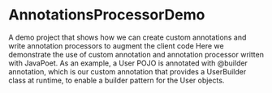 # AnnotationsProcessorDemo
A demo project that shows how we can create custom annotations and write annotation processors to augment the client code
Here we demonstrate the use of custom annotation and annotation processor written with JavaPoet. As an example, a User POJO is annotated with @builder annotation, which is our custom annotation that provides a UserBuilder class at runtime, to enable a builder pattern for the User objects.
